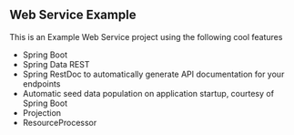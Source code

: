 
## Web Service Example

This is an Example Web Service project using the following cool features

* Spring Boot
* Spring Data REST
* Spring RestDoc to automatically generate API documentation for your endpoints
* Automatic seed data population on application startup, courtesy of Spring Boot
* Projection
* ResourceProcessor